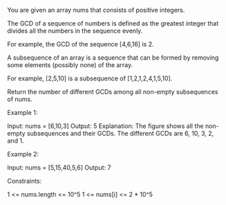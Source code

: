 You are given an array nums that consists of positive integers.

The GCD of a sequence of numbers is defined as the greatest integer that
divides all the numbers in the sequence evenly.


For example, the GCD of the sequence [4,6,16] is 2.


A subsequence of an array is a sequence that can be formed by removing some
elements (possibly none) of the array.


For example, [2,5,10] is a subsequence of [1,2,1,2,4,1,5,10].


Return the number of different GCDs among all non-empty subsequences of
nums.


Example 1:


Input: nums = [6,10,3]
Output: 5
Explanation: The figure shows all the non-empty subsequences and their GCDs.
The different GCDs are 6, 10, 3, 2, and 1.


Example 2:


Input: nums = [5,15,40,5,6]
Output: 7



Constraints:


1 <= nums.length <= 10^5
1 <= nums[i] <= 2 * 10^5




